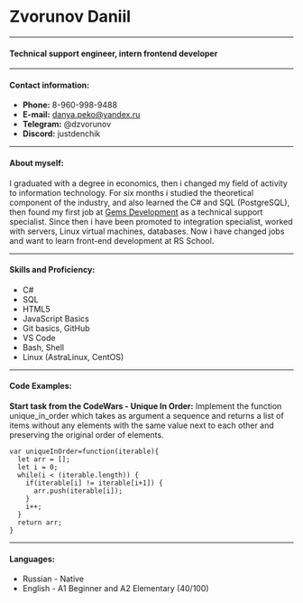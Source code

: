 # **Zvorunov Daniil**

----

####  **Technical support engineer, intern frontend developer**

----

#### **Contact information:**

* **Phone:** 8-960-998-9488
* **E-mail:** danya.peko@yandex.ru
* **Telegram:** @dzvorunov
* **Discord:** justdenchik

----

#### **About myself:**

I graduated with a degree in economics, then i changed my field of activity to information technology. For six months i studied the theoretical component of the industry, and also learned the C# and SQL (PostgreSQL), then found my first job at [Gems Development](https://gemsdev.ru/ "Link to the company") as a technical support specialist. Since then i have been promoted to integration specialist, worked with servers, Linux virtual machines, databases. Now i have changed jobs and want to learn front-end development at RS School.


----

#### **Skills and Proficiency:**

* C#
* SQL
* HTML5
* JavaScript Basics
* Git basics, GitHub
* VS Code
* Bash, Shell
* Linux (AstraLinux, CentOS)

----

#### **Code Examples:**

**Start task from the CodeWars - Unique In Order:** Implement the function unique_in_order which takes as argument a sequence and returns a list of items without any elements with the same value next to each other and preserving the original order of elements.

```
var uniqueInOrder=function(iterable){
  let arr = [];
  let i = 0;
  while(i < (iterable.length)) {
    if(iterable[i] != iterable[i+1]) {
      arr.push(iterable[i]);
    }
    i++;
  }
  return arr;
}
```

----

#### **Languages:**

* Russian - Native
* English - A1 Beginner and A2 Elementary (40/100)